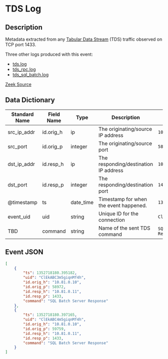 # TDS Log

## Description

Metadata extracted from any [Tabular Data Stream](https://docs.microsoft.com/en-us/openspecs/windows_protocols/ms-tds/b46a581a-39de-4745-b076-ec4dbb7d13ec) (TDS) traffic observed on TCP port 1433.

Three other logs produced with this event:
- [tds.log](./tds.md)
- [tds_rpc.log](./tds_rpc.md)
- [tds_sql_batch.log](./tds_sql_batch.md)

[Zeek Source](https://github.com/amzn/zeek-plugin-tds)

## Data Dictionary

| Standard Name                   | Field Name                      | Type                            | Description                            | Sample Value                    |
| ------------------------------- | ------------------------------- | ------------------------------- | -------------------------------        | ------------------------------- |
| src_ip_addr                     | id.orig_h                       | ip                              | The originating/source IP address      | `10.81.0.10`                    |
| src_port                        | id.orig_p                       | integer                         | The originating/source port            | `58972`                         |
| dst_ip_addr                     | id.resp_h                       | ip                              | The responding/destination IP address  | `10.81.0.11`                    |
| dst_port                        | id.resp_p                       | integer                         | The responding/destination port        | `1433`                          |
| @timestamp                      | ts                              | date_time                       | Timestamp for when the event happened. | `1352718180.395182`             |
| event_uid                       | uid                             | string                          | Unique ID for the connection           | `ClEkABC3m5giqnMf4h`            |
| TBD                             | command                         | string                          | Name of the sent TDS command           | `SQL Batch Server Response`     |

## Event JSON

```json
[
    {
        "ts": 1352718180.395182,
        "uid": "ClEkABC3m5giqnMf4h",
        "id.orig_h": "10.81.0.10",
        "id.orig_p": 58972,
        "id.resp_h": "10.81.0.11",
        "id.resp_p": 1433,
        "command": "SQL Batch Server Response"
    },
    {
        "ts": 1352718180.397165,
        "uid": "ClEkABC4m5giqnMf4h",
        "id.orig_h": "10.81.0.10",
        "id.orig_p": 59759,
        "id.resp_h": "10.81.0.11",
        "id.resp_p": 1433,
        "command": "SQL Batch Server Response"
    }
]
```
